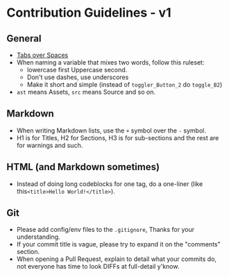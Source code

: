 # Contribution Guidelines - v1

## General
+ [Tabs over Spaces](https://www.youtube.com/watch?v=SsoOG6ZeyUI)
+ When naming a variable that mixes two words, follow this ruleset:
	+ lowercase first Uppercase second.
	+ Don't use dashes, use underscores
	+ Make it short and simple (instead of `toggler_Button_2` do `toggle_B2`)
+ `ast` means Assets, `src` means Source and so on.


## Markdown
+ When writing Markdown lists, use the `+` symbol over the `-` symbol.
+ H1 is for Titles, H2 for Sections, H3 is for sub-sections and the rest are for warnings and such.

## HTML (and Markdown sometimes)
+ Instead of doing long codeblocks for one tag, do a one-liner (like this`<title>Hello World!</title>`).

## Git
+ Please add config/env files to the `.gitignore`, Thanks for your understanding.
+ If your commit title is vague, please try to expand it on the "comments" section.
+ When opening a Pull Request, explain to detail what your commits do, not everyone has time to look DIFFs at full-detail y'know.